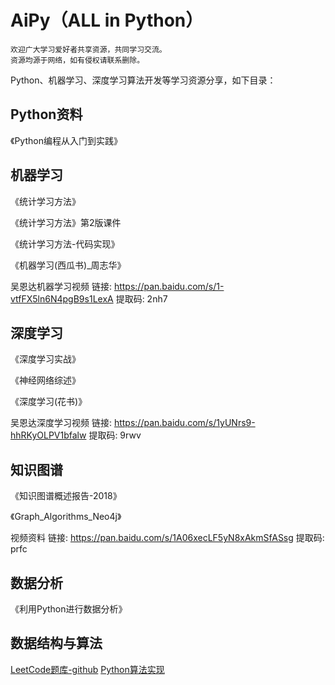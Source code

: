 # AiPy（ALL in Python）


```
欢迎广大学习爱好者共享资源，共同学习交流。
资源均源于网络，如有侵权请联系删除。
```
Python、机器学习、深度学习算法开发等学习资源分享，如下目录：

## Python资料

《Python编程从入门到实践》

## 机器学习

《统计学习方法》

《统计学习方法》第2版课件

《统计学习方法-代码实现》

《机器学习(西瓜书)_周志华》

吴恩达机器学习视频  链接: https://pan.baidu.com/s/1-vtfFX5ln6N4pgB9s1LexA 提取码: 2nh7 


## 深度学习

《深度学习实战》

《神经网络综述》

《深度学习(花书)》

吴恩达深度学习视频  链接: https://pan.baidu.com/s/1yUNrs9-hhRKyOLPV1bfalw 提取码: 9rwv 

## 知识图谱
《知识图谱概述报告-2018》

《Graph_Algorithms_Neo4j》

视频资料 链接: https://pan.baidu.com/s/1A06xecLF5yN8xAkmSfASsg 提取码: prfc 


## 数据分析
《利用Python进行数据分析》


## 数据结构与算法

[LeetCode题库-github](https://github.com/apachecn/Interview/tree/master/docs/Algorithm/Leetcode/Python)
[Python算法实现](https://github.com/TheAlgorithms/Python)



